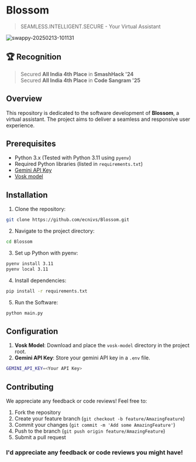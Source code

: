 # Blossom
> SEAMLESS.INTELLIGENT.SECURE - Your Virtual Assistant

![swappy-20250213-101131](https://github.com/user-attachments/assets/d5bffa73-92b5-48e2-8e53-69e0f54f6dcd)

## 🏆 Recognition
> Secured **All India 4th Place** in **SmashHack '24** <br>
> Secured **All India 4th Place** in **Code Sangram '25**

## Overview
This repository is dedicated to the software development of **Blossom**, a virtual assistant. The project aims to deliver a seamless and responsive user experience.

## Prerequisites
- Python 3.x (Tested with Python 3.11 using `pyenv`)
- Required Python libraries (listed in `requirements.txt`)
- [Gemini API Key](https://aistudio.google.com/app/apikey)
- [Vosk model](https://alphacephei.com/vosk/models)

## Installation
1. Clone the repository:
```bash
git clone https://github.com/ecnivs/Blossom.git
```
2. Navigate to the project directory:
```bash
cd Blossom
```
3. Set up Python with pyenv:
```bash
pyenv install 3.11
pyenv local 3.11
```
4. Install dependencies:
```bash
pip install -r requirements.txt
```
5. Run the Software:
```bash
python main.py
```

## Configuration
1. **Vosk Model**: Download and place the `vosk-model` directory in the project root.
2. **Gemini API Key**: Store your gemini API key in a `.env` file.
```bash
GEMINI_API_KEY=<Your API Key>
```

## Contributing
We appreciate any feedback or code reviews! Feel free to:
1. Fork the repository
2. Create your feature branch (`git checkout -b feature/AmazingFeature`)
3. Commit your changes (`git commit -m 'Add some AmazingFeature'`)
4. Push to the branch (`git push origin feature/AmazingFeature`)
5. Submit a pull request

### I'd appreciate any feedback or code reviews you might have!
